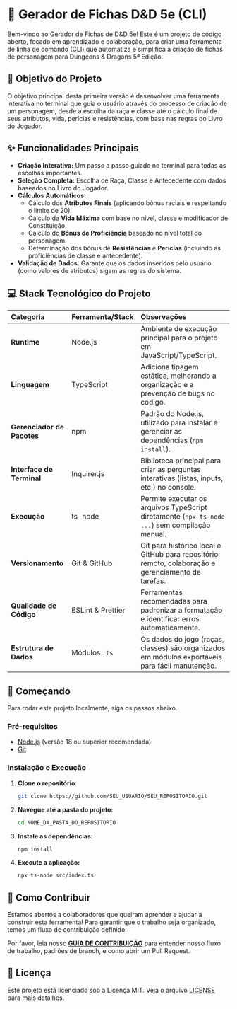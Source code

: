 
# 🎲 Gerador de Fichas D\&D 5e (CLI)

Bem-vindo ao Gerador de Fichas de D\&D 5e\! Este é um projeto de código aberto, focado em aprendizado e colaboração, para criar uma ferramenta de linha de comando (CLI) que automatiza e simplifica a criação de fichas de personagem para Dungeons & Dragons 5ª Edição.

## 🎯 Objetivo do Projeto

O objetivo principal desta primeira versão é desenvolver uma ferramenta interativa no terminal que guia o usuário através do processo de criação de um personagem, desde a escolha da raça e classe até o cálculo final de seus atributos, vida, perícias e resistências, com base nas regras do Livro do Jogador.

## ✨ Funcionalidades Principais

  * **Criação Interativa:** Um passo a passo guiado no terminal para todas as escolhas importantes.
  * **Seleção Completa:** Escolha de Raça, Classe e Antecedente com dados baseados no Livro do Jogador.
  * **Cálculos Automáticos:**
      * Cálculo dos **Atributos Finais** (aplicando bônus raciais e respeitando o limite de 20).
      * Cálculo da **Vida Máxima** com base no nível, classe e modificador de Constituição.
      * Cálculo do **Bônus de Proficiência** baseado no nível total do personagem.
      * Determinação dos bônus de **Resistências** e **Perícias** (incluindo as proficiências de classe e antecedente).
  * **Validação de Dados:** Garante que os dados inseridos pelo usuário (como valores de atributos) sigam as regras do sistema.

## 💻 Stack Tecnológico do Projeto

| Categoria              | Ferramenta/Stack | Observações                                                                                      |
| :--------------------- | :--------------- | :----------------------------------------------------------------------------------------------- |
| **Runtime** | Node.js          | Ambiente de execução principal para o projeto em JavaScript/TypeScript.                            |
| **Linguagem** | TypeScript       | Adiciona tipagem estática, melhorando a organização e a prevenção de bugs no código.              |
| **Gerenciador de Pacotes** | npm              | Padrão do Node.js, utilizado para instalar e gerenciar as dependências (`npm install`).            |
| **Interface de Terminal**| Inquirer.js      | Biblioteca principal para criar as perguntas interativas (listas, inputs, etc.) no console.        |
| **Execução** | ts-node          | Permite executar os arquivos TypeScript diretamente (`npx ts-node ...`) sem compilação manual.        |
| **Versionamento** | Git & GitHub     | Git para histórico local e GitHub para repositório remoto, colaboração e gerenciamento de tarefas. |
| **Qualidade de Código** | ESLint & Prettier| Ferramentas recomendadas para padronizar a formatação e identificar erros automaticamente.      |
| **Estrutura de Dados** | Módulos `.ts`    | Os dados do jogo (raças, classes) são organizados em módulos exportáveis para fácil manutenção.   |

## 🚀 Começando

Para rodar este projeto localmente, siga os passos abaixo.

### Pré-requisitos

  * [Node.js](https://nodejs.org/) (versão 18 ou superior recomendada)
  * [Git](https://git-scm.com/)

### Instalação e Execução

1.  **Clone o repositório:**

    ```bash
    git clone https://github.com/SEU_USUARIO/SEU_REPOSITORIO.git
    ```

2.  **Navegue até a pasta do projeto:**

    ```bash
    cd NOME_DA_PASTA_DO_REPOSITORIO
    ```

3.  **Instale as dependências:**

    ```bash
    npm install
    ```

4.  **Execute a aplicação:**

    ```bash
    npx ts-node src/index.ts
    ```

## 🤝 Como Contribuir

Estamos abertos a colaboradores que queiram aprender e ajudar a construir esta ferramenta\! Para garantir que o trabalho seja organizado, temos um fluxo de contribuição definido.

Por favor, leia nosso **[GUIA DE CONTRIBUIÇÃO](https://www.google.com/search?q=CONTRIBUTING.md)** para entender nosso fluxo de trabalho, padrões de branch, e como abrir um Pull Request.

## 📜 Licença

Este projeto está licenciado sob a Licença MIT. Veja o arquivo [LICENSE](https://www.google.com/search?q=LICENSE) para mais detalhes.

